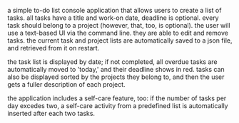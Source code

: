 a simple to-do list console application that allows users to create a list of tasks. 
all tasks have a title and work-on date, deadline is optional. every task should belong to a project (however, that, too, is optional). 
the user will use a text-based UI via the command line. they are able to edit and remove tasks. 
the current task and project lists are automatically saved to a json file, and retrieved from it on restart.

the task list is displayed by date; if not completed, all overdue tasks are automatically moved to 'today,' and their deadline shows in red.
tasks can also be displayed sorted by the projects they belong to, and then the user gets a fuller description of each project.

the application includes a self-care feature, too: if the number of tasks per day excedes two, a self-care activity from a predefined list
is automatically inserted after each two tasks.
